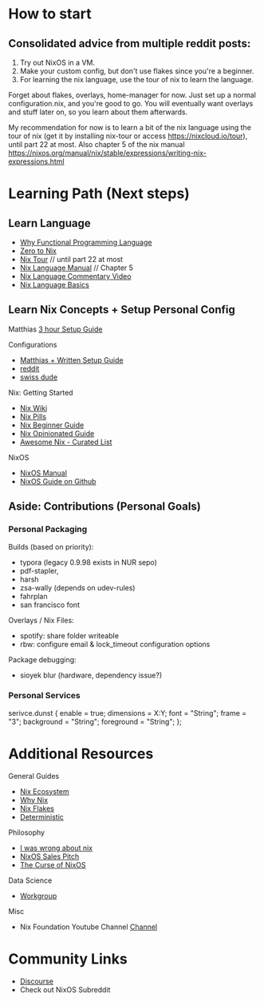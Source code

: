 # How to start
## Consolidated advice from multiple reddit posts:
1. Try out NixOS in a VM. 
2. Make your custom config, but don't use flakes since you're a beginner. 
3. For learning the nix language,  use the tour of nix to learn the language.

Forget about flakes, overlays, home-manager for now. 
	Just set up a normal configuration.nix, and you're good to go. 
	You will eventually want overlays and stuff later on, so you learn about them afterwards. 


My recommendation for now is to learn a bit of the nix language using the tour of nix 
(get it by installing nix-tour or access https://nixcloud.io/tour), 
until part 22 at most. Also chapter 5 of the nix manual https://nixos.org/manual/nix/stable/expressions/writing-nix-expressions.html

# Learning Path (Next steps)
## Learn Language
- [Why Functional Programming Language](https://blog.stimsina.com/post/functional-programming-is-the-future)
- [Zero to Nix](https://zero-to-nix.com/)
- [Nix Tour](https://nixcloud.io/tour/?id=1) // until part 22 at most
- [Nix Language Manual](https://nixos.org/manual/nix/stable/language/index.html#nix-language) // Chapter 5
- [Nix Language Commentary Video](https://yewtu.be/watch?v=cyPdh6gu2sw)
- [Nix Language Basics](https://nixos.org/guides/nix-language.html)

## Learn Nix Concepts + Setup Personal Config
Matthias
[3 hour Setup Guide](https://yewtu.be/watch?v=AGVXJ-TIv3Y)

Configurations
- [Matthias + Written Setup Guide](https://github.com/MatthiasBenaets/nixos-config)
- [reddit](https://github.com/rofrol/nixos-config)
- [swiss dude](https://github.com/infinisil/system)

Nix: Getting Started 
- [Nix Wiki](https://nixos.wiki/wiki/Main_Page)
- [Nix Pills](https://nixos.org/guides/nix-pills/)
- [Nix Beginner Guide](https://tonyfinn.com/blog/nix-from-first-principles-flake-edition/)
- [Nix Opinionated Guide](https://nix.dev/)
- [Awesome Nix - Curated List](https://github.com/nix-community/awesome-nix)

NixOS
- [NixOS Manual](https://nixos.org/manual/nixos/stable/)
- [NixOS Guide on Github](https://github.com/mikeroyal/NixOS-Guide#getting-started)

## Aside: Contributions (Personal Goals)
### Personal Packaging
Builds (based on priority): 
- typora (legacy 0.9.98 exists in NUR sepo)
- pdf-stapler,
- harsh
- zsa-wally (depends on udev-rules)
- fahrplan
- san francisco font

Overlays / Nix Files:
- spotify: share folder writeable
- rbw: configure email & lock_timeout configuration options

Package debugging:
- sioyek blur (hardware, dependency issue?)

### Personal Services
serivce.dunst {
	enable = true;
	dimensions = X:Y;
	font = "String";
	frame = "3";
	background = "String";
	foreground = "String";
};

# Additional Resources
General Guides
- [Nix Ecosystem](https://nixos.wiki/wiki/Nix_Ecosystem)
- [Why Nix](https://revelry.co/insights/development/nix-time/)
- [Nix Flakes](https://xeiaso.net/blog/nix-flakes-1-2022-02-21)
- [Deterministic](https://www.bekk.christmas/post/2021/13/deterministic-systems-with-nix)

Philosophy
- [I was wrong about nix](https://xeiaso.net/blog/i-was-wrong-about-nix-2020-02-10)
- [NixOS Sales Pitch](https://yewtu.be/watch?v=2L2qHfNnXB4)
- [The Curse of NixOS](https://blog.wesleyac.com/posts/the-curse-of-nixos)

Data Science
- [Workgroup](https://nixos.wiki/wiki/Workgroup:DataScience)

Misc
- Nix Foundation Youtube Channel [Channel](https://yewtu.be/channel/UC3vIimi9q4AT8EgxYp_dWIw)

# Community Links
- [Discourse](http://discourse.nixos.org/)
- Check out NixOS Subreddit
